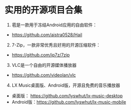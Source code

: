 # 实用的开源项目合集
1. 雹是一款用于冻结Android应用的自由软件：
- https://github.com/aistra0528/Hail
2. 7-Zip，一款非常优秀且好用的开源压缩软件：
- https://github.com/ip7z/7zip
3. VLC是一个自由的开源媒体播放器
- https://github.com/videolan/vlc
4. LX Music桌面版、Android版，开源且免费的音乐播放器
- 桌面版： https://github.com/lyswhut/lx-music-desktop
- Android版：https://github.com/lyswhut/lx-music-mobile
